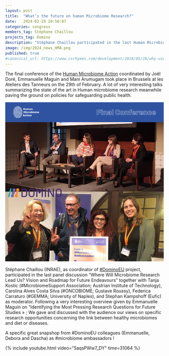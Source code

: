 ```yaml
---
layout: post
title:  "What’s the future on human Microbiome Research?"
date:   2024-02-29 20:50:07
categories: congress
members_tag: Stéphane Chaillou
projects_tag: Domino
description: "Stéphane Chaillou participated in the last Human Microbiome Action panel discussion"
image: /img/2024_news_HMA.png
published: true
#canonical_url: https://www.csrhymes.com/development/2018/05/28/why-use-a-static-site-generator.html
---
```




The final conference of the [Human Microbiome Action](https://humanmicrobiomeaction.eu/) coordinated by Joël Doré, Emmanuelle Maguin and Mani Arumugam took place in Brussels at les Ateliers des Tanneurs on the 29th of February. A lot of very interesting talks summarizing the state of the art in Human microbiome research meanwhile paving the ground on policies for safeguarding public health. 

![](/img/2024_news_HMA.png)

Stéphane Chaillou (INRAE), as coordinator of [#DominoEU](/project/domino/) project, participated in the last panel discussion “Where Will Microbiome Research Lead Us?  Vision and Roadmap for Future Endeavours” together with Tanja Kostic (#MicrobiomeSupport Association; Austrian Institute of Technology), Carolina Alves Costa Silva (#ONCOBIOME; Gustave Roussy), Federica Carraturo (#GEMMA; University of Naples), and Stephan Kampshoff (Eufic) as moderator. Following a very interesting overview given by Emmanuelle Maguin on “Identifying the Most Pressing Research Questions for Future Studies » ; We gave and discussed with the audience our views on specific research opportunities concerning the link between healthy microbiomes and diet or diseases. 


A specific great snapshop from #DominoEU colleagues (Emmanuelle, Debora and Dascha) as #microbiome ambassadors ! 

{% include youtube.html video="5aqsPWw7_DY" time=31064 %}




